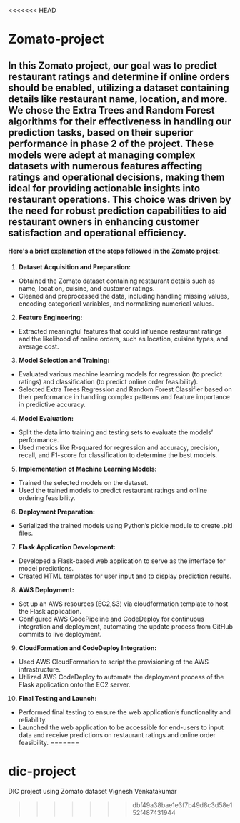 <<<<<<< HEAD
# Zomato-project
## In this Zomato project, our goal was to predict restaurant ratings and determine if online orders should be enabled, utilizing a dataset containing details like restaurant name, location, and more. We chose the Extra Trees and Random Forest algorithms for their effectiveness in handling our prediction tasks, based on their superior performance in phase 2 of the project. These models were adept at managing complex datasets with numerous features affecting ratings and operational decisions, making them ideal for providing actionable insights into restaurant operations. This choice was driven by the need for robust prediction capabilities to aid restaurant owners in enhancing customer satisfaction and operational efficiency.


#### Here's a brief explanation of the steps followed in the Zomato project:

1. **Dataset Acquisition and Preparation:**
 - Obtained the Zomato dataset containing restaurant details such as name, location, cuisine, and customer ratings.
 - Cleaned and preprocessed the data, including handling missing values, encoding categorical variables, and normalizing numerical values.
2. **Feature Engineering:**
 - Extracted meaningful features that could influence restaurant ratings and the likelihood of online orders, such as location, cuisine types, and average cost.
3. **Model Selection and Training:**
 - Evaluated various machine learning models for regression (to predict ratings) and classification (to predict online order feasibility).
 - Selected Extra Trees Regression and Random Forest Classifier based on their performance in handling complex patterns and feature importance in predictive accuracy.
4. **Model Evaluation:**
 - Split the data into training and testing sets to evaluate the models’ performance.
 - Used metrics like R-squared for regression and accuracy, precision, recall, and F1-score for classification to determine the best models.
5. **Implementation of Machine Learning Models:**
 - Trained the selected models on the dataset.
 - Used the trained models to predict restaurant ratings and online ordering feasibility.
6. **Deployment Preparation:**
 - Serialized the trained models using Python’s pickle module to create .pkl files.
7. **Flask Application Development:**
 - Developed a Flask-based web application to serve as the interface for model predictions.
 - Created HTML templates for user input and to display prediction results.
8. **AWS Deployment:**
 - Set up an AWS resources (EC2,S3) via cloudformation template to host the Flask application.
 - Configured AWS CodePipeline and CodeDeploy for continuous integration and deployment, automating the update process from GitHub commits to live deployment.
9. **CloudFormation and CodeDeploy Integration:**
 - Used AWS CloudFormation to script the provisioning of the AWS infrastructure.
 - Utilized AWS CodeDeploy to automate the deployment process of the Flask application onto the EC2 server.
10. **Final Testing and Launch:**
 - Performed final testing to ensure the web application’s functionality and reliability.
 - Launched the web application to be accessible for end-users to input data and receive predictions on restaurant ratings and online order feasibility.
=======
# dic-project
DIC project using Zomato dataset
Vignesh Venkatakumar
>>>>>>> dbf49a38bae1e3f7b49d8c3d58e152f487431944
